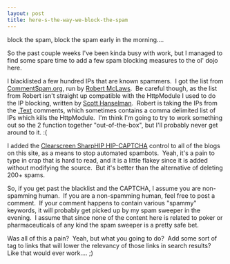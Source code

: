 ```yaml
---
layout: post
title: here-s-the-way-we-block-the-spam
---
```

block the spam, block the spam early in the morning....

So the past couple weeks I've been kinda busy with work, but I managed
to find some spare time to add a few spam blocking measures to the ol'
dojo here.

I blacklisted a few hundred IPs that are known spammers.  I got the list
from [CommentSpam.org](http://www.commentspam.org/), run by [Robert
McLaws](http://weblogs.asp.net/rmclaws/).  Be careful though, as the
list from Robert isn't straight up compatible with the HttpModule I used
to do the IP blocking, written by [Scott
Hanselman](http://www.hanselman.com/blog/).  Robert is taking the IPs
from the [.Text](http://www.scottwater.com/dottext) comments, which
sometimes contains a comma delimited list of IPs which kills the
HttpModule.  I'm think I'm going to try to work something out so the 2
function together "out-of-the-box", but I'll probably never get around
to it. :(

I added the [Clearscreen SharpHIP
HIP-CAPTCHA](http://blogs.clearscreen.com/migs/archive/2004/11/10/575.aspx)
control to all of the blogs on this site, as a means to stop automated
spambots.  Yeah, it's a pain to type in crap that is hard to read, and
it is a little flakey since it is added without modifying the source. 
But it's better than the alternative of deleting 200+ spams.

So, if you get past the blacklist and the CAPTCHA, I assume you are
non-spamming human.  If you are a non-spamming human, feel free to post
a comment.  If your comment happens to contain various "spammy"
keywords, it will probably get picked up by my spam sweeper in the
evening.  I assume that since none of the content here is related to
poker or pharmaceuticals of any kind the spam sweeper is a pretty safe
bet.

Was all of this a pain?  Yeah, but what you going to do?  Add some sort
of tag to links that will lower the relevancy of those links in search
results?  Like that would ever work.... ;)
